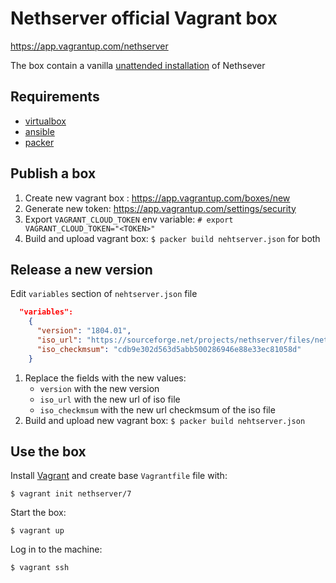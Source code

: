 # Nethserver official Vagrant box

https://app.vagrantup.com/nethserver

The box contain a vanilla [unattended installation](http://docs.nethserver.org/en/v7/installation.html#installation-unattended) of Nethsever

## Requirements

 * [virtualbox](https://www.virtualbox.org/)
 * [ansible](https://www.ansible.com/)
 * [packer](https://www.packer.io/)

## Publish a box

1. Create new vagrant box : https://app.vagrantup.com/boxes/new
1. Generate new token: https://app.vagrantup.com/settings/security
1. Export `VAGRANT_CLOUD_TOKEN` env variable: `# export VAGRANT_CLOUD_TOKEN="<TOKEN>"`
1. Build and upload vagrant box: `$ packer build nehtserver.json` for both

## Release a new version

Edit `variables` section of  `nehtserver.json` file
```json
  "variables":
    {
      "version": "1804.01",
      "iso_url": "https://sourceforge.net/projects/nethserver/files/nethserver-7.5.1804-x86_64.iso/download",
      "iso_checkmsum": "cdb9e302d563d5abb500286946e88e33ec81058d"
    }
```
1. Replace the fields with the new values:
	* `version` with the new version
	* `iso_url` with the new url of iso file
	* `iso_checkmsum` with the new url checkmsum of the iso file
1. Build and upload new vagrant box: `$ packer build nehtserver.json`

## Use the box
Install [Vagrant](https://www.vagrantup.com/downloads.html) and create base `Vagrantfile` file with:
```shell
$ vagrant init nethserver/7
```
Start the box:
```shell
$ vagrant up
```
Log in to the machine:
```shell
$ vagrant ssh
```
